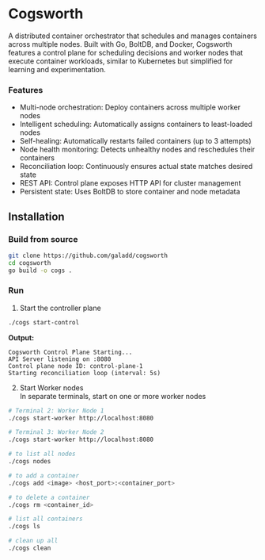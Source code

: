 # Cogsworth
A distributed container orchestrator that schedules and manages containers across multiple nodes. Built with Go, BoltDB, and Docker, Cogsworth features a control plane for scheduling decisions and worker nodes that execute container workloads, similar to Kubernetes but simplified for learning and experimentation.

### Features
* Multi-node orchestration: Deploy containers across multiple worker nodes  
* Intelligent scheduling: Automatically assigns containers to least-loaded nodes  
* Self-healing: Automatically restarts failed containers (up to 3 attempts)  
* Node health monitoring: Detects unhealthy nodes and reschedules their containers  
* Reconciliation loop: Continuously ensures actual state matches desired state  
* REST API: Control plane exposes HTTP API for cluster management  
* Persistent state: Uses BoltDB to store container and node metadata  

## Installation

### Build from source
```bash
git clone https://github.com/galadd/cogsworth
cd cogsworth
go build -o cogs .
```

### Run
1. Start the controller plane  
```bash
./cogs start-control
```

**Output:**
```
Cogsworth Control Plane Starting...
API Server listening on :8080
Control plane node ID: control-plane-1
Starting reconciliation loop (interval: 5s)
```

2. Start Worker nodes  
In separate terminals, start on one or more worker nodes
```bash
# Terminal 2: Worker Node 1
./cogs start-worker http://localhost:8080

# Terminal 3: Worker Node 2
./cogs start-worker http://localhost:8080
```

```bash
# to list all nodes
./cogs nodes
```

```bash
# to add a container
./cogs add <image> <host_port>:<container_port>
```

```bash
# to delete a container
./cogs rm <container_id>
```

```bash
# list all containers
./cogs ls
```

```bash
# clean up all
./cogs clean
```
